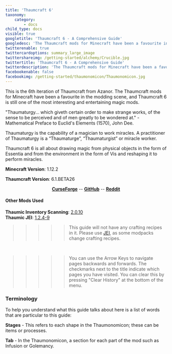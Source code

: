 ```yaml
---
title: 'Thaumcraft 6'
taxonomy:
    category:
        - docs
child_type: docs
visible: true
googletitle: 'Thaumcraft 6 - A Comprehensive Guide'
googledesc: 'The Thaumcraft mods for Minecraft have been a favourite in the modding scene, and Thaumcraft 6 is still one of the most interesting and entertaining magic mods.'
twitterenable: true
twittercardoptions: summary_large_image
twittershareimg: /getting-started/alchemy/Crucible.jpg
twittertitle: 'Thaumcraft 6 - A Comprehensive Guide'
twitterdescription: 'The Thaumcraft mods for Minecraft have been a favourite in the modding scene, and Thaumcraft 6 is still one of the most interesting and entertaining magic mods.'
facebookenable: false
facebookimg: /getting-started/thaumonomicon/Thaumonomicon.jpg
---
```


This is the 6th iteration of Thaumcraft from Azanor. The Thaumcraft mods for Minecraft have been a favourite in the modding scene, and Thaumcraft 6 is still one of the most interesting and entertaining magic mods.

"Thaumaturgy... which giveth certain order to make strange works, of the sense to be perceived and of men greatly to be wondered at." - Mathematical Preface to Euclid's Elements (1570), John Dee.

Thaumaturgy is the capability of a magician to work miracles. A practitioner of Thaumaturgy is a “Thaumaturge”, “Thaumaturgist” or miracle worker.

Thaumcraft 6 is all about drawing magic from physical objects in the form of Essentia and from the environment in the form of Vis and reshaping it to perform miracles.


**Minecraft Version**: 1.12.2  

**Thaumcraft Version**: 6.1.BETA26 

<center>
    <b><a href="https://minecraft.curseforge.com/projects/thaumcraft/" target="_blank">CurseForge</a></b>
    --
   <b><a href="https://github.com/Azanor/thaumcraft-beta" target="_blank">GitHub</a></b>
    --
    <b><a href="https://www.reddit.com/r/Thaumcraft/" target="_blank">Reddit</a></b>

</center>

#### Other Mods Used 
**Thaumic Inventory Scanning**: [2.0.10 ](https://minecraft.curseforge.com/projects/thaumcraft-inventory-scanning)  
**Thaumic JEI**: [1.2.4-9](https://minecraft.curseforge.com/projects/thaumic-jei)   



>>>>>  This guide will not have any crafting recipes in it. Please use [JEI](https://minecraft.curseforge.com/projects/jei?gameCategorySlug=mc-mods&projectID=238222), as some modpacks change crafting recipes.

<br>

>>>>>  You can use the Arrow Keys to navigate pages backwards and forwards. The checkmarks next to the title indicate which pages you have visited. You can clear this by pressing "Clear History" at the bottom of the menu.

### Terminology 

To help you understand what this guide talks about here is a list of words that are particular to this guide:

**Stages** - This refers to each shape in the Thaumonomicon; these can be items or processes.

**Tab** - In the Thaumonomicon, a section for each part of the mod such as Infusion or Golemancy.

